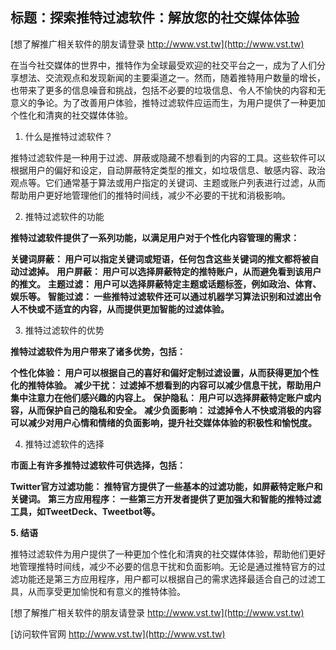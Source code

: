 ## **标题：探索推特过滤软件：解放您的社交媒体体验**

[想了解推广相关软件的朋友请登录 http://www.vst.tw](http://www.vst.tw)

在当今社交媒体的世界中，推特作为全球最受欢迎的社交平台之一，成为了人们分享想法、交流观点和发现新闻的主要渠道之一。然而，随着推特用户数量的增长，也带来了更多的信息噪音和挑战，包括不必要的垃圾信息、令人不愉快的内容和无意义的争论。为了改善用户体验，推特过滤软件应运而生，为用户提供了一种更加个性化和清爽的社交媒体体验。

1. 什么是推特过滤软件？

推特过滤软件是一种用于过滤、屏蔽或隐藏不想看到的内容的工具。这些软件可以根据用户的偏好和设定，自动屏蔽特定类型的推文，如垃圾信息、敏感内容、政治观点等。它们通常基于算法或用户指定的关键词、主题或账户列表进行过滤，从而帮助用户更好地管理他们的推特时间线，减少不必要的干扰和消极影响。

2. 推特过滤软件的功能

**推特过滤软件提供了一系列功能，以满足用户对于个性化内容管理的需求：**

**关键词屏蔽： 用户可以指定关键词或短语，任何包含这些关键词的推文都将被自动过滤掉。**
**用户屏蔽： 用户可以选择屏蔽特定的推特账户，从而避免看到该用户的推文。**
**主题过滤： 用户可以选择屏蔽特定主题或话题标签，例如政治、体育、娱乐等。**
**智能过滤： 一些推特过滤软件还可以通过机器学习算法识别和过滤出令人不快或不适宜的内容，从而提供更加智能的过滤体验。**

3. 推特过滤软件的优势

**推特过滤软件为用户带来了诸多优势，包括：**

**个性化体验： 用户可以根据自己的喜好和偏好定制过滤设置，从而获得更加个性化的推特体验。**
**减少干扰： 过滤掉不想看到的内容可以减少信息干扰，帮助用户集中注意力在他们感兴趣的内容上。**
**保护隐私： 用户可以选择屏蔽特定账户或内容，从而保护自己的隐私和安全。**
**减少负面影响： 过滤掉令人不快或消极的内容可以减少对用户心情和情绪的负面影响，提升社交媒体体验的积极性和愉悦度。**

4. 推特过滤软件的选择

**市面上有许多推特过滤软件可供选择，包括：**

**Twitter官方过滤功能： 推特官方提供了一些基本的过滤功能，如屏蔽特定账户和关键词。**
**第三方应用程序： 一些第三方开发者提供了更加强大和智能的推特过滤工具，如TweetDeck、Tweetbot等。**

**5. 结语**

推特过滤软件为用户提供了一种更加个性化和清爽的社交媒体体验，帮助他们更好地管理推特时间线，减少不必要的信息干扰和负面影响。无论是通过推特官方的过滤功能还是第三方应用程序，用户都可以根据自己的需求选择最适合自己的过滤工具，从而享受更加愉悦和有意义的推特体验。

[想了解推广相关软件的朋友请登录 http://www.vst.tw](http://www.vst.tw)


[访问软件官网 http://www.vst.tw](http://www.vst.tw)
